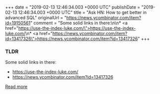 +++
date = "2019-02-13 12:46:34.003 +0000 UTC"
publishDate = "2019-02-13 12:46:34.003 +0000 UTC"
title = "Ask HN: How to get better in advanced SQL"
originalUrl = "https://news.ycombinator.com/item?id=19150561"
comment = "Some solid links in there:\n\n* <a href=\"https://use-the-index-luke.com/\">https://use-the-index-luke.com/</a>\n* <a href=\"https://news.ycombinator.com/item?id=13417326\">https://news.ycombinator.com/item?id=13417326</a>"
+++

### TLDR

Some solid links in there:

* <a href="https://use-the-index-luke.com/">https://use-the-index-luke.com/</a>
* <a href="https://news.ycombinator.com/item?id=13417326">https://news.ycombinator.com/item?id=13417326</a>

[Read more](https://news.ycombinator.com/item?id=19150561)

